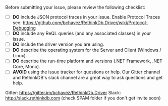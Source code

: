 Before submitting your issue, please review the following checklist:

- [ ] **DO** include JSON protocol traces in your issue.
Enable Protocol Traces see: https://github.com/bchavez/RethinkDb.Driver/wiki/Protocol-Debugging
- [ ] **DO** include any ReQL queries (and any associated classes) in your issue.
- [ ] **DO** include the driver version you are using.
- [ ] **DO** describe the operating system for the Server and Client (Windows / Linux).
- [ ] **DO** describe the run-time platform and versions (.NET Framework, .NET Core, Mono).
- [ ] **AVOID** using the issue tracker for questions or help. Our Gitter channel and RethinkDB's slack channel are a great way to ask questions and get help.

Gitter: https://gitter.im/bchavez/RethinkDb.Driver
Slack: http://slack.rethinkdb.com (check SPAM folder if you don't get invite soon)